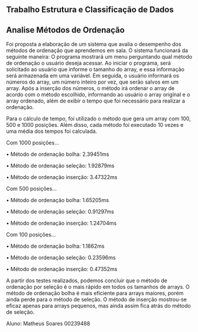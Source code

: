 ## Trabalho Estrutura e Classificação de Dados
## Analise Métodos de Ordenação
Foi proposta a elaboração de um sistema que avalia o desempenho dos métodos de ordenação que aprendemos em sala. O sistema funcionará da seguinte maneira:
O programa mostrará um menu perguntando qual método de ordenação o usuário deseja acessar.
Ao iniciar o programa, será solicitado ao usuário que informe o tamanho do array, e essa informação será armazenada em uma variável.
Em seguida, o usuário informará os números do array, um número inteiro por vez, que serão salvos em um array.
Após a inserção dos números, o método irá ordenar o array de acordo com o método escolhido, informando ao usuário o array original e o array ordenado, além de exibir o tempo que foi necessário para realizar a ordenação.

Para o cálculo de tempo, foi utilizado o método que gera um array com 100, 500 e 1000 posições. Além disso, cada método foi executado 10 vezes e uma média dos tempos foi calculada.

Com 1000 posições... 

• Método de ordenação bolha: 2.39451ms

• Método de ordenação seleção: 1.92879ms

• Método de ordenação inserção: 3.47322ms

Com 500 posições...

• Método de ordenação bolha: 1.65205ms

• Método de ordenação seleção: 0.91297ms

• Método de ordenação inserção: 1.24704ms

Com 100 posições...

• Método de ordenação bolha: 1.1862ms

• Método de ordenação seleção: 0.23596ms

• Método de ordenação inserção: 0.47352ms

A partir dos testes realizados, podemos concluir que o método de ordenação por seleção é o mais rápido em todos os tamanhos de arrays. O método de ordenação bolha é mais eficiente para arrays maiores, porém ainda perde para o método de seleção. O método de inserção mostrou-se eficaz apenas para arrays pequenos, mas ainda assim fica atrás do método de seleção.

Aluno:
Matheus Soares 00239488
